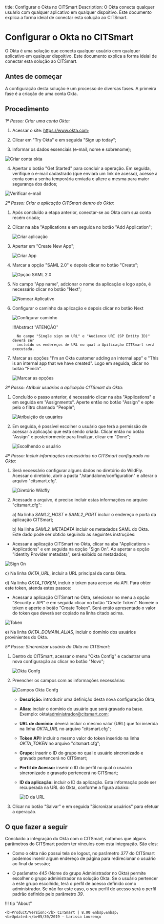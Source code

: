title: Configurar o Okta no CITSmart
Description: O Okta conecta qualquer usuário com qualquer aplicativo em qualquer dispoitivo. Este documento explica a forma ideial de conectar esta solução ao CITSmart.
# Configurar o Okta no CITSmart

O Okta é uma solução que conecta qualquer usuário com qualquer aplicativo em qualquer dispoitivo. Este documento explica a forma ideial de conectar esta solução ao CITSmart.

Antes de começar
--------------------

A configuração desta solução é um processo de diversas fases. A primeira fase é a criação de uma conta Okta.

Procedimento
----------------

*1º Passo: Criar uma conta Okta:*

1. Acessar o site:  https://www.okta.com;

2. Clicar em "Try Okta" e em seguida "Sign up today";

3. Informar os dados essenciais (e-mail, nome e sobrenome);

![Criar conta okta](images/okta.img1.png)

4. Apertar o botão "Get Started" para concluir a operação. Em seguida, verifique o e-mail cadastrado (que enviará um link de acesso), acesse a conta com a senha temporária enviada e altere a mesma para maior segurança dos dados;

![Verificar e-mail](images/okta.img2.png)

*2º Passo: Criar a aplicação CITSmart dentro do Okta:*

1. Após concluído a etapa anterior, conectar-se ao Okta com sua conta recém criada;

2. Clicar na aba "Applications e em seguida no botão "Add Application";

      ![Criar aplicação](images/okta.img3.png)

3. Apertar em "Create New App";

      ![Criar App](images/okta.img4.png)

4. Marcar a opção "SAML 2.0" e depois clicar no botão "Create";

      ![Opção SAML 2.0](images/okta.img5.png)

5. No campo "App name", adcionar o nome da aplicação e logo após, é necessário clicar no botão "Next";

      ![Nomear Aplicativo](images/okta.img6.png)

6. Configurar o caminho da aplicação e depois clicar no botão Next

      ![Configurar caminho](images/okta.img7.png)

      !!!Abstract "ATENÇÃO"
    
         No campo "Single sign on URL" e "Audience URI (SP Entity ID)" deverá ser
         incluído os endereços de URL no qual a Apilicação CITSmart será executada.  
     
7. Marcar as opções "I'm an Okta customer adding an internal app" e "This is an internal app that we have created". Logo em seguida, clicar no botão "Finish".

      ![Marcar as opções](images/okta.img8.png)

*3º Passo: Atribuir usuários a aplicação CITSmart do Okta:*

1. Concluído o passo anterior, é necessário clicar na aba "Applications" e em seguida em "Assignments". Aperte então no botão "Assign" e opte pelo o filtro chamado "People";

      ![Atribuição de usuários](images/okta.img9.png)

2. Em seguida, é possível escolher o usuário que terá a permissão de acessar a aplicação que está sendo criada. Clicar então no botão "Assign" e posteriormente para finalizar, clicar em  "Done";

      ![Escolhendo o usuário](images/okta.img10.png)

*4º Passo: Incluir informações necessárias no CITSmart configurado no Okta:*

1. Será necessário configurar alguns dados no diretório do WildFly. Acessar o diretório, abrir a pasta "/standalone/configuration" e alterar o arquivo "citsmart.cfg".

      ![Diretório Wildfly](images/okta.img11.png)

  2. Acessado o arquivo, é preciso incluir estas informações no arquivo "citsmart.cfg":
       
       a) Na linha *SAML2_HOST* e *SAML2_PORT* incluir o endereço e porta da aplicação CITSmart;
       
       b)  Na linha *SAML2_METADATA* incluir os metadados SAML do Okta. Este dado pode ser obtido seguindo as seguintes instruções:
 
   - Acessar a aplicação CITSmart no Okta, clicar na aba "Applications > Applications" e em seguida na opção "Sign On". Ao apertar a opção "Identity Provider metadata", será exibido os metadados;
        
 ![Sign On](images/okta.img12.png)

   c) Na linha *OKTA_URL*, incluir a URL principal da conta Okta.
   
   d) Na linha *OKTA_TOKEN*, incluir o token para acesso via API. Para obter este token, atenda estes passos:
   
   - Acessar a aplicação CITSmart no Okta, selecionar no menu a opção "Security > API" e em seguida clicar no botão "Create Token". Nomeie o token e aperte o botão "Create Token". Será então apresentado o valor do token que deverá ser copiado na linha citado acima.
   
![Token](images/okta.img13.png)

  e) Na linha *OKTA_DOMAIN_ALIAS*, incluir o domínio dos usuários provinientes do Okta.
  
*5º Passo: Sincronizar usuário do Okta no CITSmart:*

1. Dentro do CITSmart, acessar o menu "Okta Config" e cadastrar uma nova configuração ao clicar no botão "Novo";

      ![Okta Confg](images/okta.img14.png)

2. Preencher os campos com as informações necessárias:

      ![Campos Okta Confg](images/okta.img15.png)

   - **Descrição:** introduzir uma definição desta nova configuração Okta;
     
   - **Alias:** incluir o domínio do usuário que será gravado na base. Exemplo: okta\administrador@citsmart.com;
     
   - **URL de domínio:** deverá incluir o mesmo valor (URL) que foi inserida na linha *OKTA_URL* no arquivo "citsmart.cfg"; 
     
   - **Token API:** incluir o mesmo valor do token inserido na linha *OKTA_TOKEN* no arquivo "citsmart.cfg";
     
   - **Grupo:** inserir o ID do grupo no qual o usuário sincronizado e gravado pertencerá no CITSmart;
     
   - **Perfil de Acesso:** inserir o ID do perfil no qual o usuário sincronizado e gravado pertencerá no CITSmart;
     
   - **ID da aplicação:** incluir o ID da aplicação. Esta informação pode ser recuperada na URL do Okta, conforme a figura abaixo:
     
      ![ID da URL](images/okta.img16.png)

3. Clicar no botão "Salvar" e em seguida "Sicronizar usuários" para efetuar a operação.


O que fazer a seguir
----------------------

Concluído a integração do Okta com o CITSmart, notamos que alguns parâmetros do CITSmart podem ter vínculos com esta integração. São eles:

 - Como o okta não possui tela de logout, no parâmetro *377* do CITSmart podemos inserir algum endereço de página para redirecionar o usuário ao final da sessão;
 
 - O parâmetro *445* (Nome do grupo Administrador no Okta) permite escolher o grupo administrador na solução Okta. Se o usuário pertencer a este grupo escolhido, terá o perfil de acesso definido como administrador. Se não for este caso, o seu perfil de acesso será o perfil padrão definido pelo parâmetro *39*.
 
!!! tip "About"

    <b>Product/Version:</b> CITSmart | 8.00 &nbsp;&nbsp;
    <b>Updated:</b>05/30/2019 – Larissa Lourenço
